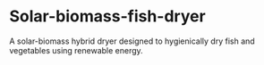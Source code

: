 # Solar-biomass-fish-dryer
A solar-biomass hybrid dryer designed to hygienically dry fish and vegetables using renewable energy.
